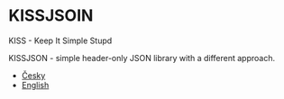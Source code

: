 # KISSJSOIN 

KISS - Keep It Simple Stupd

KISSJSON - simple header-only JSON library with a different approach.

- [Česky](doc/readme.cs.md)
- [English](doc/readme.en.md)



